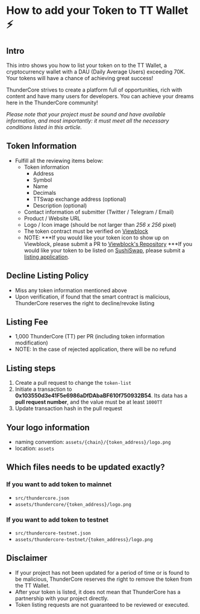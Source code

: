 # How to add  your Token to TT Wallet ⚡️

## Intro
This intro shows you how to list your token on to the TT Wallet, a cryptocurrency wallet with a DAU (Daily Average Users) exceeding 70K. Your tokens will have a chance of achieving great success!

ThunderCore strives to create a platform full of opportunities, rich with content and have many users for developers. You can achieve your dreams here in the ThunderCore community! 

*Please note that your project must be sound and have available information, and most importantly: it must meet all the necessary conditions listed in this article.*

## Token Information
* Fulfill all the reviewing items below:
   * Token information 
      * Address 
      * Symbol 
      * Name 
      * Decimals 
      * TTSwap exchange address (optional)
      * Description (optional) 
   * Contact information of submitter (Twitter / Telegram / Email)
   * Product / Website URL 
   * Logo / Icon image (should be not larger than *256 x 256* pixel) 
   * The token contract must be verified on [Viewblock](https://viewblock.io/thundercore)
   * NOTE: 
   ***If you would like your token icon to show up on Viewblock, please submit a PR to [Viewblock's Repository](https://github.com/ViewBlock/cryptometa/tree/c0c754fa2bc9a9f2e6515389662108331672001e/data/thundercore/assets)
   ***If you would like your token to be listed on [SushiSwap](https://www.sushi.com/swap?chainId=108&fromChainId=108&fromCurrency=0x6576Bb918709906DcbFDCeae4bB1e6df7C8a1077&toChainId=108&toCurrency=NATIVE&amount=), please submit a [listing application](https://www.sushi.com/partner).

## Decline Listing Policy
- Miss any token information mentioned above
- Upon verification, if found that the smart contract is malicious, ThunderCore reserves the right to decline/revoke listing

## Listing Fee
- 1,000 ThunderCore (TT) per PR (including token information modification)
- NOTE: In the case of rejected application, there will be no refund 

## Listing steps
1. Create a pull request to change the `token-list`
2. Initiate a transaction to **0x103550d3e41F5e6986aDfDAbaBF610f750932B54**. Its data has a **pull request number**, and the value must be at least `1000TT`
3. Update transaction hash in the pull request

## Your logo information
- naming convention: `assets/{chain}/{token_address}/logo.png`
- location: `assets`

## Which files needs to be updated exactly? 
### If you want to add token to mainnet
- `src/thundercore.json`
- `assets/thundercore/{token_address}/logo.png`

### If you want to add token to testnet
- `src/thundercore-testnet.json`
- `assets/thundercore-testnet/{token_address}/logo.png`

## Disclaimer
- If your project has not been updated for a period of time or is found to be malicious, ThunderCore reserves the right to remove the token from the TT Wallet.
- After your token is listed, it does not mean that ThunderCore has a partnership with your project directly. 
- Token listing requests are not guaranteed to be reviewed or executed. 
